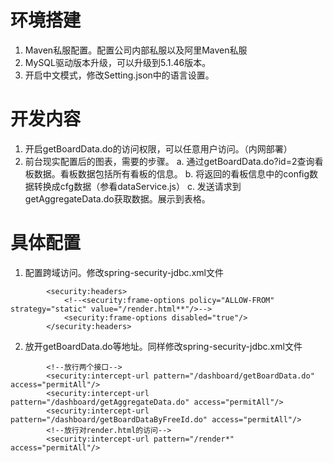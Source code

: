 # 环境搭建
1. Maven私服配置。配置公司内部私服以及阿里Maven私服
2. MySQL驱动版本升级，可以升级到5.1.46版本。
3. 开启中文模式，修改Setting.json中的语言设置。
# 开发内容
1. 开启getBoardData.do的访问权限，可以任意用户访问。（内网部署）
2. 前台现实配置后的图表，需要的步骤。
  a. 通过getBoardData.do?id=2查询看板数据。看板数据包括所有看板的信息。
  b. 将返回的看板信息中的config数据转换成cfg数据（参看dataService.js）
  c. 发送请求到getAggregateData.do获取数据。展示到表格。
# 具体配置
1. 配置跨域访问。修改spring-security-jdbc.xml文件
```
        <security:headers>
            <!--<security:frame-options policy="ALLOW-FROM" strategy="static" value="/render.html**"/>-->
            <security:frame-options disabled="true"/>
        </security:headers>
```
2. 放开getBoardData.do等地址。同样修改spring-security-jdbc.xml文件
```
        <!--放行两个接口-->
        <security:intercept-url pattern="/dashboard/getBoardData.do" access="permitAll"/>
        <security:intercept-url pattern="/dashboard/getAggregateData.do" access="permitAll"/>
        <security:intercept-url pattern="/dashboard/getBoardDataByFreeId.do" access="permitAll"/>
        <!--放行对render.html的访问-->
        <security:intercept-url pattern="/render*" access="permitAll"/>
```
